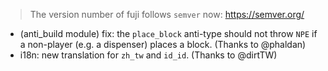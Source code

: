 > The version number of fuji follows `semver` now: https://semver.org/

- (anti_build module) fix: the `place_block` anti-type should not throw `NPE` if a non-player (e.g. a dispenser) places a block. (Thanks to @phaldan)
- i18n: new translation for `zh_tw` and `id_id`. (Thanks to @dirtTW)
